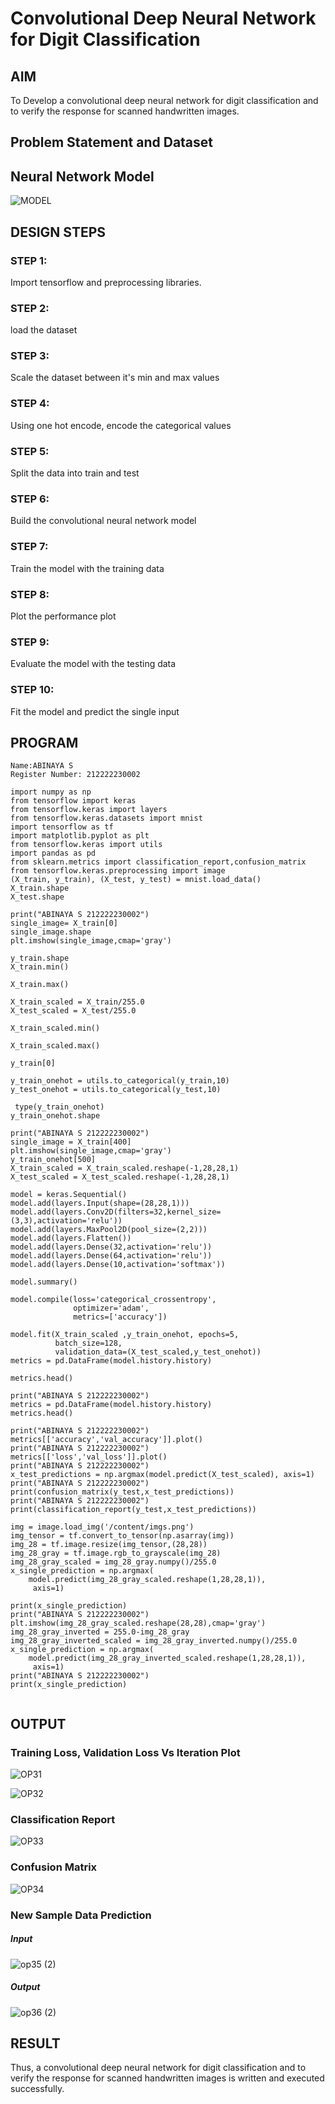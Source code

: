 # Convolutional Deep Neural Network for Digit Classification

## AIM

To Develop a convolutional deep neural network for digit classification and to verify the response for scanned handwritten images.

## Problem Statement and Dataset

## Neural Network Model

![MODEL](https://github.com/user-attachments/assets/736569e2-739b-4ce2-8b34-b25cb97038b9)

## DESIGN STEPS
### STEP 1:
Import tensorflow and preprocessing libraries.
### STEP 2:
load the dataset
### STEP 3:
Scale the dataset between it's min and max values
### STEP 4:
Using one hot encode, encode the categorical values
### STEP 5:
Split the data into train and test
### STEP 6:
Build the convolutional neural network model
### STEP 7:
Train the model with the training data
### STEP 8:
Plot the performance plot
### STEP 9:
Evaluate the model with the testing data
### STEP 10:
Fit the model and predict the single input

## PROGRAM
```
Name:ABINAYA S
Register Number: 212222230002
```
```
import numpy as np
from tensorflow import keras
from tensorflow.keras import layers
from tensorflow.keras.datasets import mnist
import tensorflow as tf
import matplotlib.pyplot as plt
from tensorflow.keras import utils
import pandas as pd
from sklearn.metrics import classification_report,confusion_matrix
from tensorflow.keras.preprocessing import image
(X_train, y_train), (X_test, y_test) = mnist.load_data()
X_train.shape
X_test.shape

print("ABINAYA S 212222230002")
single_image= X_train[0]
single_image.shape
plt.imshow(single_image,cmap='gray')

y_train.shape
X_train.min()

X_train.max()

X_train_scaled = X_train/255.0
X_test_scaled = X_test/255.0

X_train_scaled.min()

X_train_scaled.max()

y_train[0]

y_train_onehot = utils.to_categorical(y_train,10)
y_test_onehot = utils.to_categorical(y_test,10)

 type(y_train_onehot)
y_train_onehot.shape

print("ABINAYA S 212222230002")
single_image = X_train[400]
plt.imshow(single_image,cmap='gray')
y_train_onehot[500]
X_train_scaled = X_train_scaled.reshape(-1,28,28,1)
X_test_scaled = X_test_scaled.reshape(-1,28,28,1)

model = keras.Sequential()
model.add(layers.Input(shape=(28,28,1)))
model.add(layers.Conv2D(filters=32,kernel_size=(3,3),activation='relu'))
model.add(layers.MaxPool2D(pool_size=(2,2)))
model.add(layers.Flatten())
model.add(layers.Dense(32,activation='relu'))
model.add(layers.Dense(64,activation='relu'))
model.add(layers.Dense(10,activation='softmax'))

model.summary()

model.compile(loss='categorical_crossentropy',
              optimizer='adam',
              metrics=['accuracy'])

model.fit(X_train_scaled ,y_train_onehot, epochs=5,
          batch_size=128,
          validation_data=(X_test_scaled,y_test_onehot))
metrics = pd.DataFrame(model.history.history)

metrics.head()

print("ABINAYA S 212222230002")
metrics = pd.DataFrame(model.history.history)
metrics.head()

print("ABINAYA S 212222230002")
metrics[['accuracy','val_accuracy']].plot()
print("ABINAYA S 212222230002")
metrics[['loss','val_loss']].plot()
print("ABINAYA S 212222230002")
x_test_predictions = np.argmax(model.predict(X_test_scaled), axis=1)
print("ABINAYA S 212222230002")
print(confusion_matrix(y_test,x_test_predictions))
print("ABINAYA S 212222230002")
print(classification_report(y_test,x_test_predictions))

img = image.load_img('/content/imgs.png')
img_tensor = tf.convert_to_tensor(np.asarray(img))
img_28 = tf.image.resize(img_tensor,(28,28))
img_28_gray = tf.image.rgb_to_grayscale(img_28)
img_28_gray_scaled = img_28_gray.numpy()/255.0
x_single_prediction = np.argmax(
    model.predict(img_28_gray_scaled.reshape(1,28,28,1)),
     axis=1)

print(x_single_prediction)
print("ABINAYA S 212222230002")
plt.imshow(img_28_gray_scaled.reshape(28,28),cmap='gray')
img_28_gray_inverted = 255.0-img_28_gray
img_28_gray_inverted_scaled = img_28_gray_inverted.numpy()/255.0
x_single_prediction = np.argmax(
    model.predict(img_28_gray_inverted_scaled.reshape(1,28,28,1)),
     axis=1)
print("ABINAYA S 212222230002")
print(x_single_prediction)


```



## OUTPUT

### Training Loss, Validation Loss Vs Iteration Plot
![OP31](https://github.com/user-attachments/assets/38b05346-15d1-4258-afac-73343b5e2034)


![OP32](https://github.com/user-attachments/assets/fc327f4a-4786-4b1e-ad36-62b6f4d88325)

### Classification Report

![OP33](https://github.com/user-attachments/assets/84efaecb-c91b-4608-996b-aa27ff3447b0)


### Confusion Matrix

![OP34](https://github.com/user-attachments/assets/835a5a98-64ca-40b8-9b6b-01949d227284)

### New Sample Data Prediction

##### Input

![op35 (2)](https://github.com/user-attachments/assets/cc2faba3-ef96-4665-a678-2abfdc8b1c78)

##### Output
![op36 (2)](https://github.com/user-attachments/assets/04de417c-59bf-4ece-bb76-cdbc1768294b)

## RESULT
  Thus, a convolutional deep neural network for digit classification and to verify the response for scanned handwritten images is written and executed successfully.
